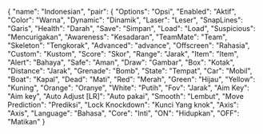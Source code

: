 {
  "name": "Indonesian",
  "pair": {
    "Options": "Opsi",
    "Enabled": "Aktif",
    "Color": "Warna",
    "Dynamic": "Dinamik",
    "Laser": "Leser",
    "SnapLines": "Garis",
    "Health": "Darah",
    "Save": "Simpan",
    "Load": "Load",
    "Suspicious": "Mencurigakan",
    "Awareness": "Kesadaran",
    "TeamMate": "Team",
    "Skeleton": "Tengkorak",
    "Advanced": "advance",
    "Offscreen": "Rahasia",
    "Custom": "Kustom",
    "Score": "Skor",
    "Range": "Jarak",
    "Item": "Item",
    "Alert": "Bahaya",
    "Safe": "Aman",
    "Draw": "Gambar",
    "Box": "Kotak",
    "Distance": "Jarak",
    "Grenade": "Bomb",
    "State": "Tempat",
    "Car": "Mobil",
    "Boat": "Kapal",
    "Dead": "Mati",
    "Red": "Merah",
    "Green": "Hijau",
    "Yellow": "Kuning",
    "Orange": "Oranye",
    "White": "Putih",
    "Fov": "Jarak",
    "Aim Key": "Aim key",
    "Auto Adjust [LR]": "Auto pakai",
    "Smooth": "Lembut",
    "Move Prediction": "Prediksi",
    "Lock Knockdown": "Kunci Yang knok",
    "Axis": "Axis",
	"Language": "Bahasa",
	"Core": "Inti",
    "ON": "Hidupkan",
    "OFF": "Matikan"
  }

